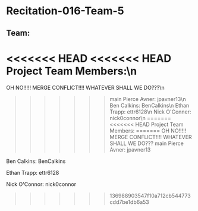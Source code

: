 # Recitation-016-Team-5

## Team:

<<<<<<< HEAD
<<<<<<< HEAD
Project Team Members:\n
=======
OH NO!!!!! MERGE CONFLICT!!!! WHATEVER SHALL WE DO???\n
>>>>>>> main
Pierce Avner:  jpavner13\n
Ben Calkins:   BenCalkins\n
Ethan Trapp:   ettr6128\n
Nick O'Conner: nick0connor\n
=======
<<<<<<< HEAD
Project Team Members:
=======
OH NO!!!!! MERGE CONFLICT!!!! WHATEVER SHALL WE DO???
>>>>>>> main
Pierce Avner:  jpavner13

Ben Calkins:   BenCalkins

Ethan Trapp:   ettr6128

Nick O'Connor: nick0connor
>>>>>>> 136988903547f10a712cb544773cdd7be1db6a53
